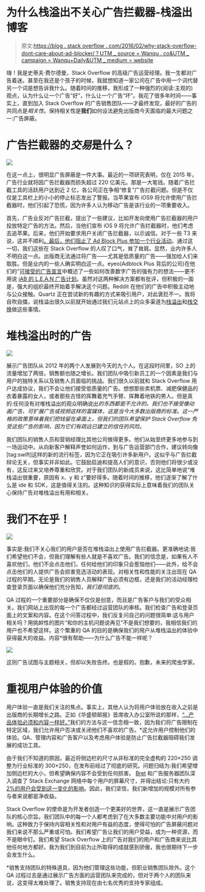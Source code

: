 # 为什么栈溢出不关心广告拦截器-栈溢出博客

> 原文:[https://blog . stack overflow . com/2016/02/why-stack-overflow-dont-care-about-ad-blocker/？UTM _ source = Wanqu . co&UTM _ campaign = Wanqu+Daily&UTM _ medium = website](https://blog.stackoverflow.com/2016/02/why-stack-overflow-doesnt-care-about-ad-blockers/?utm_source=wanqu.co&utm_campaign=Wanqu+Daily&utm_medium=website)

嗨！我是史蒂夫·费尔德曼，Stack Overflow 的高级广告运营经理。我一生都对广告着迷。甚至在我还是个孩子的时候，我就想知道一家公司在广告中用一个词代替另一个词是想告诉我什么。随着时间的推移，我形成了一种强烈的(阅读:主观的)观点，认为什么让一个广告“好”，什么让一个广告“坏”。我花了很多年时间——事实上，直到加入 Stack Overflow 的广告销售团队——才最终发现，最好的广告的共同点是*相关性*。保持相关性是**我们**如何设法避免出版商今天面临的最大问题之一:广告屏蔽。

# 广告拦截器的*交易*是什么？

![](../Images/ccd817224e46d9d4b4089d528b8e706e.png)

在这一点上，很明显广告屏蔽是一件大事。最近的一项研究表明，仅在 2015 年，广告行业就将因广告拦截器而损失超过 220 亿美元。那是一大笔钱。随着广告拦截工具的活跃用户达到近 2 亿，各公司正在争相“修复”广告拦截问题。但是不仅仅是工具栏上的小小的停止标志发出了警报。当苹果宣布 iOS9 将允许使用广告拦截器时，他们引起了恐慌，因为许多人认为移动广告是该行业的一项重要收入。

首先，广告业反对广告拦截，提出了一些建议，比如开发向使用广告拦截器的用户投放特定广告的方法。然后，当他们宣布 iOS 9 将允许广告拦截器时，他们考虑去追苹果。后来，他们开始要求用户关闭广告拦截器，以示诚信。对于一些 T3 来说，这并不顺利[。最后，他们](http://www.engadget.com/2016/01/08/you-say-advertising-i-say-block-that-malware/)[阻止了 Ad Block Plus 参加一个行业活动](http://arstechnica.co.uk/business/2016/01/adblock-plus-blocked-from-attending-online-ad-industrys-big-annual-conference/)。通过这一切，我们这些在 Stack Overflow 的人叹了口气，耸了耸肩。显然，业内许多人不明白这一点。出版商无法通过将广告——尤其是低质量的广告——强加给人们来取胜。但是业内的一些人确实明白这一点。eyeo(Adblock Plus 背后的公司)在他们的“[可接受的广告宣言](https://acceptableads.org/)中概述了一些如何改善数字广告的强有力的想法——更不用说 [iAB 的 L.E.A.N 广告计划](http://www.iab.com/news/lean/)。虽然对这两种解决方案都有批评，但积极的一面是，强大的组织最终开始着手解决这个问题。Reddit 在他们的广告中积极主动地与公众接触。Quartz 正在尝试新的有趣的方式来吸引用户，对此褒贬不一。我将自吹自擂，说栈溢出很久以前就开始通过我们元站点上的众多渠道为[栈溢出](http://meta.stackoverflow.com/questions/tagged/advertising)和[栈交换](http://meta.stackexchange.com/questions/tagged/advertising)做这些事情。

# 堆栈溢出时的广告

![](../Images/44659ea53852cc1e4bcba59f3bf3bc22.png)

展示广告团队从 2012 年的两个人发展到今天的九个人。在这段时间里，SO 上的流量增加了两倍，销售额也随之增长。我们团队中吸引新员工的一个因素是我们与用户的独特关系以及销售人员面临的挑战。我们很久以前就和 Stack Overflow 用户达成协议，我们不会让他们接受低质量的广告。想想那些卖机票、减肥保健品的衣着暴露的女人，或者那些古怪的挥舞着充气手臂、挥舞着地铁的男人。但是真的:任何没有对堆栈溢出的观众明确说出*的东西都是不允许的。我们也不接受像动画广告、可扩展广告或视频这样的富媒体，这是当今大多数出版商的标准。这一严格的政策意味着我们把钱留在桌面上，但我们的团队希望保护 Stack Overflow 免受这些广告的影响，因为它们有疏远已建立的信任的风险。*

我们团队的销售人员和营销经理比其他公司做得更多。他们从始至终更多地参与到一场运动中。从向新客户解释声誉如何运作，到与广告运营部门合作，建议转向像[tag:swift]这样的新的流行标签，因为它正在吸引许多新用户。这似乎与广告拦截辩论无关，但事实并非如此。它鼓励启迪和提高人们的意识，否则他们将很少或没有，这反过来又培养尊重和欣赏。对于我们团队的新成员来说，这比简单地说“堆栈溢出很重要，原因有 x、y 和 z”要好得多。随着时间的推移，他们逐渐了解了什么是 ide 和 SDK，这是值得关注的。这种知识的获得实际上意味着我们的团队关心保持广告对堆栈溢出有用和相关。

# 我们不在乎！

![](../Images/af921494f3a107c9ffff6ca5210b2384.png)

事实是:我们不关心我们的用户是否在堆栈溢出上使用广告拦截器。更准确地说:我们希望他们不会，但我们理解有些人就是不喜欢广告。我们的信念是，如果有人不喜欢他们，他们不会点击他们，任何给他们的印象只会惹恼他们——此外，给不会点击他们的人提供广告会损害竞选活动的表现。对相关性和性能的关注出现在 QA 过程的早期。无论是我们的销售人员解释广告必须有边框，还是我们的活动经理检查登录页面以确保他们充分告知，*我们是彻底的*。

QA 过程的一个重要部分是确保不仅仅是创意，而且是广告客户与我们的受众相关。我们网站上出现的每一个广告都经过运营团队的审核。我们检查广告和登录页面上的文案和内容。在这个问答过程中，我们反复问自己的问题很简单:这与用户相关吗？用挑衅性的图片“和你的主机问题说再见”不是我们想要的，我相信我们的用户也不希望这样。这个繁重的 QA 的目的是确保我们的用户从堆栈溢出的体验中获得最大的收益。内容*很有帮助——为什么广告不能一样呢？

![](../Images/1099ca396db38ab875463b6ff808d707.png)

这则广告试图与主题相关，但却以失败告终。也是假的。抱歉，未来的爬虫学家。

# 重视用户体验的价值

用户体验一直是我们关注的焦点。事实上，其他人认为将用户体验放在收入之前是出版商的长期增长之路。正如《华盛顿邮报》首席收入办公室所说的那样，[“…产品体验必须和内容一样好。”](http://niemanreports.org/articles/to-fight-ad-blocking-build-better-ads/)我们的方法与这一信念相一致，因为我们将广告限制在特定区域，我们允许用户否决或关闭他们不喜欢的广告。*这允许用户控制他们的体验。QA、管理内容和广告客户以及考虑用户体验是防止广告拦截器阻碍我们发展的成功工具。

由于我们不知道的原因，最近将侧边栏的尺寸从非标准的完全虚构的 220×250 调整为行业标准的 300×250，在发布前经过了彻底的研究。问题归结为:我们希望增加侧边栏的大小，但希望确保内容不会受到任何损害。 [Bret](http://meta.stackexchange.com/users/231173/bret-copeland) 和广告服务器团队深入调查了 Stack Exchange 网络中每个用户的屏幕尺寸，并得出结论:只有大约 [2%的用户会受到这一变化的影响](http://meta.stackexchange.com/a/272617/178809)。因此，我们坚信，我们新增加的规模对所有参与者来说都是净收益。

Stack Overflow 的使命是为开发者创造一个更美好的世界，这一直是展示广告团队的核心宗旨。我们团队中的每一个人都考虑到了在大多数主要功能中对用户的影响。这种致力于保持内容相关性和对用户有益的态度，使得可怕的广告屏蔽问题对我们来说不那么严重或可怕。我们希望广告让我们的用户受益，成为一种资源，而不是眼中钉。我们希望 Stack Overflow 上的广告对我们的用户和广告商来说比其他任何地方都好。我为我们到目前为止所取得的成就感到骄傲，我也很期待下一步会发生什么。

*销售支持团队的特殊道具，因为他们管理这些功能，但职业销售团队除外。这个 QA 过程过去是通过展示广告方面的运营团队来完成的，但对于两个人的团队来说，这变得太难处理了。销售支持现在由七名优秀的支持专家组成。
